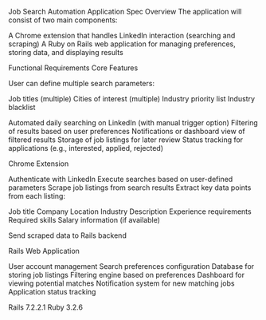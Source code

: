 Job Search Automation Application Spec
Overview
The application will consist of two main components:

A Chrome extension that handles LinkedIn interaction (searching and scraping)
A Ruby on Rails web application for managing preferences, storing data, and displaying results

Functional Requirements
Core Features

User can define multiple search parameters:

Job titles (multiple)
Cities of interest (multiple)
Industry priority list
Industry blacklist


Automated daily searching on LinkedIn (with manual trigger option)
Filtering of results based on user preferences
Notifications or dashboard view of filtered results
Storage of job listings for later review
Status tracking for applications (e.g., interested, applied, rejected)

Chrome Extension

Authenticate with LinkedIn
Execute searches based on user-defined parameters
Scrape job listings from search results
Extract key data points from each listing:

Job title
Company
Location
Industry
Description
Experience requirements
Required skills
Salary information (if available)


Send scraped data to Rails backend

Rails Web Application

User account management
Search preferences configuration
Database for storing job listings
Filtering engine based on preferences
Dashboard for viewing potential matches
Notification system for new matching jobs
Application status tracking

Rails 7.2.2.1
Ruby 3.2.6
